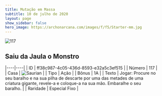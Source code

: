 ```yaml
---
title: Mutação em Massa
subtitle: 10 de julho de 2020
layout: page
show_sidebar: false
hero_image: https://archonarcana.com/images/f/f5/Starter-mm.jpg
---
```


![117](https://cdn.keyforgegame.com/media/card_front/pt/479_117_7Q9VR356RW7Q_pt.png)

## Saiu da Jaula o Monstro

|----|----|
| ID | ff38c987-4c05-436d-8593-e32a5c3ef515 |
| Número | 117 |
| Casa | ![Saurian](https://archonarcana.com/images/thumb/9/9e/Saurian_P.png/22px-Saurian_P.png "Sauro") |
| Tipo | Ação |
| Bônus | 1A |
| Texto | Jogar: Procure no seu baralho e na sua pilha de descarte por uma das metades de uma criatura gigante, revele-a e coloque-a na sua mão. Embaralhe o seu baralho. |
| Raridade | Especial Fixo |
